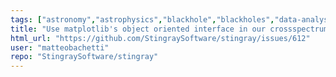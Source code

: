 ```yaml
---
tags: ["astronomy","astrophysics","blackhole","blackholes","data-analysis","enhancement","fourier-analysis","fourier-transform","hacktoberfest","help-wanted","neutronstars","pulsars","time-series","time-series-analysis","timeseries","x-ray","x-ray-binaries"]
title: "Use matplotlib's object oriented interface in our crossspectrum.plot and other places"
html_url: "https://github.com/StingraySoftware/stingray/issues/612"
user: "matteobachetti"
repo: "StingraySoftware/stingray"
---
```


